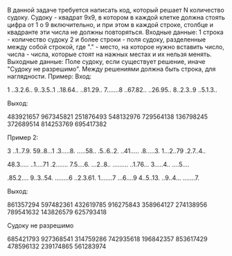 В данной задаче требуется написать код, который решает N количество судоку. Судоку - квадрат 9х9, в котором в каждой клетке должна стоять цифра от 1 о 9 включительно, и при этом в каждой строке, столбце и квадранте эти числа не должны повторяться.
Входные данные:
1 строка - количество судоку
2 и более строки - поля судоку, разделенные между собой строкой, где "." - место, на которое нужно вставить число, числа - числа, которые стоят на нажных местах и их нельзя менять.
Выходные данные:
Поле судоку, если существует решение, иначе "Судоку не разрешимо". Между решениями должна быть строка, для наглядности.
Пример:
Вход:

1
..3.2.6..
9..3.5..1
..18.64..
..81.29..
7.......8
..67.82..
..26.95..
8..2.3..9
..5.1.3..

Выход:

483921657
967345821
251876493
548132976
729564138
136798245
372689514
814253769
695417382

Пример 2:

3
..1..7.9.
59..8...1
.3.....8.
.....58..
.5..6..2.
..41.....
.8.....3.
1...2..79
.2.7..4..

48.3.....
..1....71
.2.......
7.5....6.
...2..8..
.........
..1.76...
3.....4..
....5....

.85.2....
9..3..54.
........6
..2.3.61.
1.......7
...6....9
4..5..13.
..9..4...
.......7.

Выход:

861357294
597482361
432619785
916275843
358964127
274138956
789541632
143826579
625793418

Судоку не разрешимо

685421793
927368541
314759286
742935618
196842357
853617429
478596132
239174865
561283974

